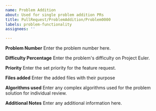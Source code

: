 ```yaml
---
name: Problem Addition
about: Used for single problem addition PRs
title: PullRequest/ProblemAddition/Problem0000
labels: problem-functionality
assignees: ''

---
```


**Problem Number**
Enter the problem number here.

**Difficulty Percentage**
Enter the problem's difficulty on Project Euler.

**Priority**
Enter the set priority for the feature request.

**Files added**
Enter the added files with their purpose

**Algorithms used**
Enter any complex algorithms used for the problem solution for individual review.

**Additional Notes**
Enter any additional information here.